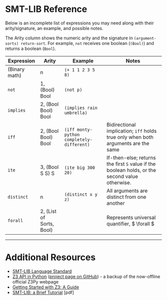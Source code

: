 # SMT-LIB Reference

Below is an incomplete list of expressions you may need along with their arity/signature, an example, and possible notes.

The Arity column shows the numeric arity and the signature in `(argument-sorts) return-sort`. For example, `not` receives one boolean (`(Bool)`) and returns a boolean (`Bool`).

| Expression | Arity | Example | Notes |
|------------|-------|---------|-------|
| (Binary math) | n            | `(+ 1 1 2 3 5 8)`         | |
| `not`         | 1, (Bool) Bool | `(not p)`                 | |
| `implies`     | 2, (Bool Bool) Bool | `(implies rain umbrella)` | |
| `iff`         | 2, (Bool Bool) Bool  | `(iff monty-python completely-different)` | Bidirectional implication; `iff` holds true only when both arguments are the same |
| `ite`         | 3, (Bool S S) S  | `(ite big 300 20)` | If-then-else; returns the first `S` value if the boolean holds, or the second value otherwise.
| `distinct` | n | `(distinct x y z)` | All arguments are distinct from one another |
| `forall` | 2, (List of Sorts, Bool) | | Represents universal quantifier, $ \forall $ |

---

# Additional Resources
* [SMT-LIB Language Standard](http://smtlib.cs.uiowa.edu/language.shtml)
* [Z3 API in Python](https://ericpony.github.io/z3py-tutorial/guide-examples.htm) ([project page on GitHub](https://github.com/ericpony/z3py-tutorial)) - a backup of the now-offline official Z3Py webpage
* [Getting Started with Z3: A Guide](https://www.philipzucker.com/z3-rise4fun/guide.html)
* [SMT-LIB: a Brief Tutorial](https://link.springer.com/content/pdf/bbm:978-3-662-50497-0/1.pdf) [pdf]
